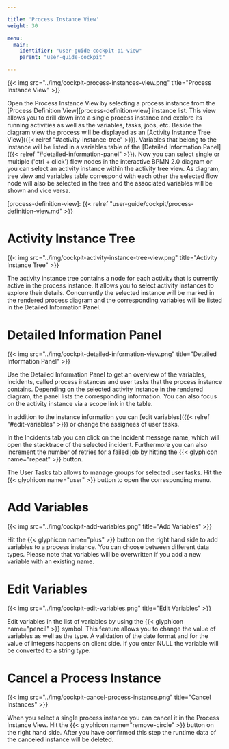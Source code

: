 ```yaml
---

title: 'Process Instance View'
weight: 30

menu:
  main:
    identifier: "user-guide-cockpit-pi-view"
    parent: "user-guide-cockpit"

---
```


{{< img src="../img/cockpit-process-instances-view.png" title="Process Instance View" >}}

Open the Process Instance View by selecting a process instance from the [Process Definition View][process-definition-view] instance list. This view allows you to drill down into a single process instance and explore its running activities as well as the variables, tasks, jobs, etc.
Beside the diagram view the process will be displayed as an [Activity Instance Tree View]({{< relref "#activity-instance-tree" >}}). Variables that belong to the instance will be listed in a variables table of the [Detailed Information Panel]({{< relref "#detailed-information-panel" >}}). Now you can select single or multiple ('ctrl + click') flow nodes in the interactive BPMN 2.0 diagram or you can select an activity instance within the activity tree view. As diagram, tree view and variables table correspond with each other the selected flow node will also be selected in the tree and the associated variables will be shown and vice versa.

[process-definition-view]: {{< relref "user-guide/cockpit/process-definition-view.md" >}}


# Activity Instance Tree

{{< img src="../img/cockpit-activity-instance-tree-view.png" title="Activity Instance Tree" >}}

The activity instance tree contains a node for each activity that is currently active in the process instance. It allows you to select activity instances to explore their details. Concurrently the selected instance will be marked in the rendered process diagram and the corresponding variables will be listed in the Detailed Information Panel.


# Detailed Information Panel

{{< img src="../img/cockpit-detailed-information-view.png" title="Detailed Information Panel" >}}

Use the Detailed Information Panel to get an overview of the variables, incidents, called process instances and user tasks that the process instance contains. Depending on the selected activity instance in the rendered diagram, the panel lists the corresponding information. You can also focus on the activity instance via a scope link in the table.

In addition to the instance information you can [edit variables]({{< relref "#edit-variables" >}}) or change the assignees of user tasks.

In the Incidents tab you can click on the Incident message name, which will open the stacktrace of the selected incident. Furthermore you can also increment the number of retries for a failed job by hitting the {{< glyphicon name="repeat" >}} button.

The User Tasks tab allows to manage groups for selected user tasks. Hit the {{< glyphicon name="user" >}} button to open the corresponding menu.


# Add Variables

{{< img src="../img/cockpit-add-variables.png" title="Add Variables" >}}

Hit the {{< glyphicon name="plus" >}} button on the right hand side to add variables to a process instance. You can choose between different data types. Please note that variables will be overwritten if you add a new variable with an existing name.


# Edit Variables

{{< img src="../img/cockpit-edit-variables.png" title="Edit Variables" >}}

Edit variables in the list of variables by using the {{< glyphicon name="pencil" >}} symbol. This feature allows you to change the value of variables as well as the type. A validation of the date format and for the value of integers happens on client side. If you enter NULL the variable will be converted to a string type.


# Cancel a Process Instance

{{< img src="../img/cockpit-cancel-process-instance.png" title="Cancel Instances" >}}

When you select a single process instance you can cancel it in the Process Instance View.
Hit the {{< glyphicon name="remove-circle" >}} button on the right hand side. After you have confirmed this step the runtime data of the canceled instance will be deleted.
